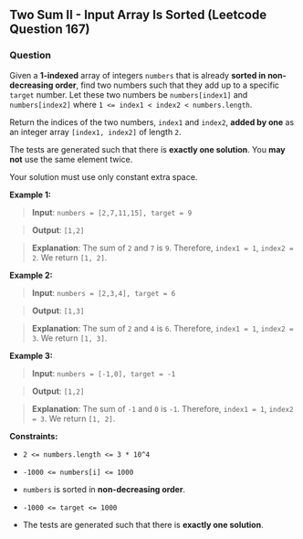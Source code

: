 ## Two Sum II - Input Array Is Sorted (Leetcode Question 167)

### Question
Given a **1-indexed** array of integers `numbers` that is already **sorted in non-decreasing order**, find two numbers such that they add up to a specific `target` number. Let these two numbers be `numbers[index1]` and `numbers[index2]` where `1 <= index1 < index2 < numbers.length`.

Return the indices of the two numbers, `index1` and `index2`, **added by one** as an integer array `[index1, index2]` of length `2`.

The tests are generated such that there is **exactly one solution**. You **may not** use the same element twice.

Your solution must use only constant extra space.

**Example 1:**

> **Input**: `numbers = [2,7,11,15], target = 9`

> **Output**: `[1,2]`

> **Explanation**: The sum of `2` and `7` is `9`. Therefore, `index1 = 1`, `index2 = 2`. We return `[1, 2]`.

**Example 2:**

> **Input**: `numbers = [2,3,4], target = 6`

> **Output**: `[1,3]`

> **Explanation**: The sum of `2` and `4` is `6`. Therefore, `index1 = 1`, `index2 = 3`. We return `[1, 3]`.

**Example 3:**

> **Input**: `numbers = [-1,0], target = -1`

> **Output**: `[1,2]`

> **Explanation**: The sum of `-1` and `0` is `-1`. Therefore, `index1 = 1`, `index2 = 3`. We return `[1, 2]`.

**Constraints:**

- `2 <= numbers.length <= 3 * 10^4`

- `-1000 <= numbers[i] <= 1000`

- `numbers` is sorted in **non-decreasing order**.

- `-1000 <= target <= 1000`

- The tests are generated such that there is **exactly one solution**.